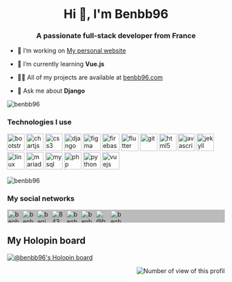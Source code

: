 <h1 align="center">Hi 👋, I'm Benbb96</h1>
<h3 align="center">A passionate full-stack developer from France</h3>

- 🔭 I’m working on [My personal website](https://github.com/Benbb96/benbb96-website)

- 🌱 I’m currently learning **Vue.js**

- 👨‍💻 All of my projects are available at [benbb96.com](https://www.benbb96.com)

- 💬 Ask me about **Django**

<img src="https://github-readme-stats.vercel.app/api?username=benbb96&show_icons=true&theme=dark" alt="benbb96" />

### Technologies I use

<p align="left">
  <img src="https://www.vectorlogo.zone/logos/getbootstrap/getbootstrap-icon.svg" alt="bootstrap" title="Bootstrap" width="40" height="40"/>
  <img src="https://www.chartjs.org/media/logo-title.svg" alt="chartjs" title="Chartjs" width="40" height="40"/>
  <img src="https://upload.wikimedia.org/wikipedia/commons/d/d5/CSS3_logo_and_wordmark.svg" alt="css3" title="CSS 3" width="40" height="40"/>
  <img src="https://www.vectorlogo.zone/logos/djangoproject/djangoproject-icon.svg" alt="django" title="Django" width="40" height="40"/>
  <img src="https://www.vectorlogo.zone/logos/figma/figma-icon.svg" alt="figma" title="Figma" width="40" height="40"/>
  <img src="https://www.vectorlogo.zone/logos/firebase/firebase-icon.svg" alt="firebase" title="Firebase" width="40" height="40"/>
  <img src="https://www.vectorlogo.zone/logos/flutterio/flutterio-icon.svg" alt="flutter" title="Flutter" width="40" height="40"/>
  <img src="https://www.vectorlogo.zone/logos/git-scm/git-scm-icon.svg" alt="git" title="Git" width="40" height="40"/>
  <img src="https://www.vectorlogo.zone/logos/w3_html5/w3_html5-icon.svg" alt="html5" title="HTML 5" width="40" height="40"/>
  <img src="https://www.vectorlogo.zone/logos/javascript/javascript-icon.svg" alt="javascript" title="Javascript" width="40" height="40"/>
  <img src="https://www.vectorlogo.zone/logos/jekyllrb/jekyllrb-icon.svg" alt="jekyll" title="Jekyll" width="40" height="40"/>
  <img src="https://www.vectorlogo.zone/logos/linux/linux-icon.svg" alt="linux" title="Linux" width="40" height="40"/>
  <img src="https://www.vectorlogo.zone/logos/mariadb/mariadb-icon.svg" alt="mariadb" title="Mariadb" width="40" height="40"/>
  <img src="https://www.vectorlogo.zone/logos/mysql/mysql-icon.svg" alt="mysql" title="MySQL" width="40" height="40"/>
  <img src="https://www.vectorlogo.zone/logos/php/php-icon.svg" alt="php" title="PHP" width="40" height="40"/>
  <img src="https://www.vectorlogo.zone/logos/python/python-icon.svg" alt="python" title="Python" width="40" height="40"/>
  <img src="https://www.vectorlogo.zone/logos/vuejs/vuejs-icon.svg" alt="vuejs" title="Vue.js" width="40" height="40"/>
</p>

<img src="https://github-readme-stats.vercel.app/api/top-langs/?username=benbb96&layout=compact&hide=javascript,html&theme=dark" alt="benbb96" />

### My social networks

<p align="left" style="background-color: #BBB">
  <a href="https://dev.to/benbb96" target="blank" title="My website"><img align="center" src="https://cdn.jsdelivr.net/npm/simple-icons@3.0.1/icons/dev-dot-to.svg" alt="benbb96" height="30" width="30" /></a>
  <a href="https://twitter.com/benbb96" target="blank" title="Twitter"><img align="center" src="https://cdn.jsdelivr.net/npm/simple-icons@3.0.1/icons/twitter.svg" alt="benbb96" height="30" width="30" /></a>
  <a href="https://linkedin.com/in/benjamin-bernard-bouissières-9b1810a7" target="blank" title="LinkedIn"><img align="center" src="https://cdn.jsdelivr.net/npm/simple-icons@3.0.1/icons/linkedin.svg" alt="benjamin-bernard-bouissières-9b1810a7" height="30" width="30" /></a>
  <a href="https://stackoverflow.com/users/8439435" target="blank" title="StackOverflow"><img align="center" src="https://cdn.jsdelivr.net/npm/simple-icons@3.0.1/icons/stackoverflow.svg" alt="8439435" height="30" width="30" /></a>
  <a href="https://fb.com/benbb96" target="blank" title="Facebook"><img align="center" src="https://cdn.jsdelivr.net/npm/simple-icons@3.0.1/icons/facebook.svg" alt="benbb96" height="30" width="30" /></a>
  <a href="https://instagram.com/benbb96" target="blank" title="Instagram"><img align="center" src="https://cdn.jsdelivr.net/npm/simple-icons@3.0.1/icons/instagram.svg" alt="benbb96" height="30" width="30" /></a>
  <a href="https://medium.com/@benbb96" target="blank" title="Medium"><img align="center" src="https://cdn.jsdelivr.net/npm/simple-icons@3.0.1/icons/medium.svg" alt="@benbb96" height="30" width="30" /></a>
  <a href="https://www.youtube.com/c/benbb96" target="blank" title="Youtube"><img align="center" src="https://cdn.jsdelivr.net/npm/simple-icons@3.0.1/icons/youtube.svg" alt="benbb96" height="30" width="30" /></a>
</p>

## My Holopin board

[![@benbb96's Holopin board](https://holopin.io/api/user/board?user=benbb96)](https://holopin.io/@benbb96)

<p align="right"><img src="https://komarev.com/ghpvc/?username=benbb96" alt="Number of view of this profil" title="Number of view of this profil" /></p>

